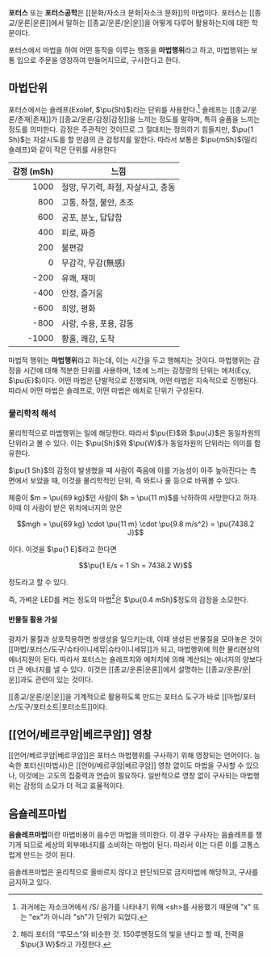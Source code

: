 **포터스** 또는 **포터스공학**은 [[문화/자소크 문화|자소크 문화]]의 마법이다. 포터스는 [[종교/운론|운론]]에서 말하는 [[종교/운론/운|운]]을 어떻게 다루어 활용하는지에 대한 학문이다.

포터스에서 마법을 하여 어떤 동작을 이루는 행동을 **마법행위**라고 하고, 마법행위는 보통 입으로 주문을 영창하여 만들어지므로, 구사한다고 한다.

## 마법단위

포터스에서는 숄레프(Exolef, $\pu{Sh}$)라는 단위를 사용한다.[^1] 숄레프는 [[종교/운론/존재|존재]]가 [[종교/운론/감정|감정]]을 느끼는 정도를 말하며, 특히 슬픔을 느끼는 정도를 의미한다. 감정은 주관적인 것이므로 그 절대치는 정의하기 힘들지만, $\pu{1 Sh}$는 자살시도를 할 만큼의 큰 감정치를 말한다. 따라서 보통은 $\pu{mSh}$(밀리숄레프)와 같이 작은 단위를 사용한다

| 감정 (mSh) | 느낌                    |
| -------: | --------------------- |
|     1000 | 절망, 무기력, 좌절, 자살사고, 충동 |
|      800 | 고통, 좌절, 불안, 초조        |
|      600 | 공포, 분노, 답답함           |
|      400 | 피로, 짜증                |
|      200 | 불편감                   |
|        0 | 무감각, 무감(無感)           |
|     -200 | 유쾌, 재미                |
|     -400 | 안정, 즐거움               |
|     -600 | 희망, 평화                |
|     -800 | 사랑, 수용, 포용, 감동        |
|    -1000 | 황홀, 쾌감, 도착            |


마법적 행위는 **마법행위**라고 하는데, 이는 시간을 두고 행해지는 것이다. 마법행위는 감정을 시간에 대해 적분한 단위를 사용하며, 1초에 느끼는 감정량의 단위는 에처(Eçy, $\pu{E}$)이다. 어떤 마법은 단발적으로 진행되며, 어떤 마법은 지속적으로 진행된다. 따라서 어떤 마법은 숄레프로, 어떤 마법은 에처로 단위가 구성된다.

### 물리학적 해석

물리학적으로 마법행위는 일에 해당한다. 따라서 $\pu{E}$와 $\pu{J}$은 동일차원의 단위라고 볼 수 있다. 이는 $\pu{Sh}$와 $\pu{W}$가 동일차원의 단위라는 의미를 함유한다.

$\pu{1 Sh}$의 감정이 발생했을 때 사람이 죽음에 이를 가능성이 아주 높아진다는 측면에서 보았을 때, 이것을 물리학적인 단위, 즉 와트나 줄 등으로 바꿔볼 수 있다.

체중이 $m = \pu{69 kg}$인 사람이 $h = \pu{11 m}$를 낙하하여 사망한다고 하자. 이때 이 사람이 받은 위치에너지의 양은 

$$mgh = \pu{69 kg} \cdot \pu{11 m} \cdot \pu{9.8 m/s^2} = \pu{7438.2 J}$$

이다. 이것을 $\pu{1 E}$라고 한다면

$$\pu{1 E/s = 1 Sh = 7438.2 W}$$

정도라고 할 수 있다.

즉, 가벼운 LED를 켜는 정도의 마법[^2]은 $\pu{0.4 mSh}$정도의 감정을 소모한다.

#### 반물질 활용 가설

광자가 물질과 상호작용하면 쌍생성을 일으키는데, 이때 생성된 반물질을 모아놓은 것이 [[마법/포터스/도구/슈타이니세뮤|슈타이니세뮤]]가 되고, 마법행위에 의한 물리현상의 에너지원이 된다. 따라서 포터스는 숄레프치와 에처치에 의해 계산되는 에너지의 양보다 더 큰 에너지를 낼 수 있다. 이것은 [[종교/운론|운론]]에서 설명하는 [[종교/운론/운|운]]과도 관련이 있는 것이다.

[[종교/운론/운|운]]을 기계적으로 활용하도록 만드는 포터스 도구가 바로 [[마법/포터스/도구/포터소트|포터소트]]이다.

## [[언어/베르쿠암|베르쿠암]] 영창

[[언어/베르쿠암|베르쿠암]]은 포터스 마법행위를 구사하기 위해 영창되는 언어이다. 능숙한 포터신(마법사)은 [[언어/베르쿠암|베르쿠암]] 영창 없이도 마법을 구사할 수 있으나, 이것에는 고도의 집중력과 연습이 필요하다. 일반적으로 영창 없이 구사되는 마법행위는 감정의 소모가 더 적고 효율적이다.

## 음숄레프마법

**음숄레프마법**이란 마법비용이 음수인 마법을 의미한다. 이 경우 구사자는 음숄레프를 챙기게 되므로 세상의 외부에너지를 소비하는 마법이 된다. 따라서 이는 다른 이를 고통스럽게 만드는 것이 된다.

음숄레프마법은 윤리적으로 올바르지 않다고 판단되므로 금지마법에 해당하고, 구사를 금지하고 있다.

[^1]: 과거에는 자소크어에서 /S/ 음가를 나타내기 위해 \<sh>를 사용했기 때문에 "x" 또는 "ex"가 아니라 "sh"가 단위가 되었다.

[^2]: 해리 포터의 “루모스”와 비슷한 것. 150루멘정도의 빛을 낸다고 할 때, 전력을 $\pu{3 W}$라고 가정한다.
